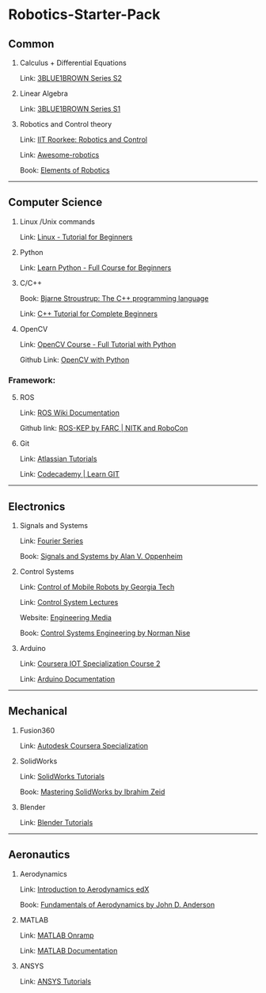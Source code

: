 # **Robotics-Starter-Pack**

## Common

1. Calculus + Differential Equations

    Link: [3BLUE1BROWN Series S2](https://youtu.be/WUvTyaaNkzM)

2. Linear Algebra

    Link: [3BLUE1BROWN Series S1](https://youtu.be/fNk_zzaMoSs)

3. Robotics and Control theory

    Link: [IIT Roorkee: Robotics and Control](http://bit.ly/3bJUiia)

    Link: [Awesome-robotics](https://github.com/kiloreux/awesome-robotics)

    Book: [Elements of Robotics](https://www.amazon.com/Elements-Robotics-Mordechai-Ben-Ari/dp/3319625322)

<hr>

## Computer Science

1. Linux /Unix commands

    Link: [Linux - Tutorial for Beginners](https://youtu.be/BMGixkvJ-6w)

2. Python

    Link: [Learn Python - Full Course for Beginners](https://youtu.be/rfscVS0vtbw)

3. C/C++

    Book: [Bjarne Stroustrup: The C++ programming language](https://www.amazon.com/C-Programming-Language-4th/dp/0321563840)

    Link: [C++ Tutorial for Complete Beginners](https://www.udemy.com/course/free-learn-c-tutorial-beginners/)

4. OpenCV

    Link: [OpenCV Course - Full Tutorial with Python](https://youtu.be/oXlwWbU8l2o)

    Github Link: [OpenCV with Python](https://github.com/jasmcaus/opencv-course)

### Framework:

5. ROS

    Link: [ROS Wiki Documentation](http://wiki.ros.org/Documentation)

    Github link: [ROS-KEP by FARC | NITK and RoboCon](https://github.com/Flying-And-Robotics-Club-NITK/ROS-KEP)

6. Git

    Link: [Atlassian Tutorials](https://www.atlassian.com/git/tutorials)
    
    Link: [Codecademy | Learn GIT](https://www.codecademy.com/learn/learn-git)

<hr>

## Electronics

1. Signals and Systems

    Link: [Fourier Series](https://www.youtube.com/watch?v=r6sGWTCMz2k&amp;list=PLZHQObOWTQDNPOjrT6KVlfJuKtYTftqH6&amp;index=4)

    Book: [Signals and Systems by Alan V. Oppenheim](https://www.amazon.in/Signals-Systems-Oppenheim/dp/8120312465/ref=tmm_pap_swatch_0?_encoding=UTF8&amp;qid=&amp;sr=)

2. Control Systems

    Link: [Control of Mobile Robots by Georgia Tech](https://www.youtube.com/playlist?list=PL2jykFOD1AWYvdLW6Alr55IydU_qFVe31)

    Link: [Control System Lectures](https://www.youtube.com/user/ControlLectures/playlists)
    
    Website: [Engineering Media](https://engineeringmedia.com/)

    Book: [Control Systems Engineering by Norman Nise](https://www.amazon.in/Nises-Control-Systems-Engineering-Wiley/dp/8126571837/ref=sr_1_4?crid=2MCDOQBDNLK9H&amp;dchild=1&amp;keywords=control+systems+engineering&amp;qid=1610944038&amp;s=books&amp;sprefix=Control+Systems+Enhinee%2Cstripbooks%2C298&amp;sr=1-4)

3. Arduino

    Link: [Coursera IOT Specialization Course 2](https://www.coursera.org/learn/arduino-platform?specialization=iot)

    Link: [Arduino Documentation](https://www.arduino.cc/en/Guide)

<hr>

## Mechanical

1. Fusion360

    Link: [Autodesk Coursera Specialization](https://www.coursera.org/specializations/autodesk-cad-cam-cae-mechanical-engineering)

2. SolidWorks

    Link: [SolidWorks Tutorials](https://www.youtube.com/playlist?list=PLkMYhICFMsGajeARsY7N1t1jhbtMb1poL)

    Book: [Mastering SolidWorks by Ibrahim Zeid](https://www.amazon.in/Mastering-SolidWorks-Ibrahim-Zeid/dp/0135046092/ref=sr_1_3?dchild=1&amp;keywords=Mastering+Solidworks&amp;qid=1610944091&amp;s=books&amp;sr=1-3)

3. Blender

    Link: [Blender Tutorials](https://www.youtube.com/playlist?list=PLjEaoINr3zgEq0u2MzVgAaHEBt--xLB6U)

<hr>

## Aeronautics

1. Aerodynamics

    Link: [Introduction to Aerodynamics edX](https://www.edx.org/course/introduction-to-aerodynamics-2)

    Book: [Fundamentals of Aerodynamics by John D. Anderson](https://www.amazon.in/Fundamentals-Aerodynamics-Units-John-Anderson/dp/0070700125)

2. MATLAB

    Link: [MATLAB Onramp](https://matlabacademy.mathworks.com/R2020b/portal.html?course=gettingstarted&amp;s_tid=mlac_gettingstarted_bod)

    Link: [MATLAB Documentation](https://in.mathworks.com/help/matlab/)

3. ANSYS

    Link: [ANSYS Tutorials](https://www.youtube.com/playlist?list=PL0Ya8d8RGCTqSaM6GbGHXqAUq1ga7-N__)
